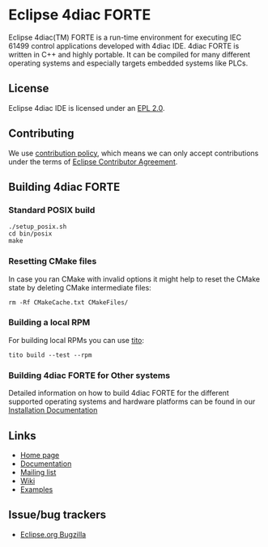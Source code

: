 # Eclipse 4diac FORTE

Eclipse 4diac(TM) FORTE is a run-time environment for executing IEC 61499 control applications developed with 4diac IDE. 4diac FORTE is written in C++ and highly portable. It can be compiled for many different operating systems and especially targets embedded systems like PLCs.

## License

Eclipse 4diac IDE is licensed under an [EPL 2.0](LICENSE.md).

## Contributing

We use [contribution policy](CONTRIBUTING.md), which means we can only accept contributions under
the terms of [Eclipse Contributor Agreement](http://www.eclipse.org/legal/ECA.php).


## Building 4diac FORTE

### Standard POSIX build

    ./setup_posix.sh
    cd bin/posix
    make

### Resetting CMake files

In case you ran CMake with invalid options it might help
to reset the CMake state by deleting CMake intermediate
files:

    rm -Rf CMakeCache.txt CMakeFiles/

### Building a local RPM

For building local RPMs you can use [tito](https://github.com/dgoodwin/tito):

    tito build --test --rpm
    
    
### Building 4diac FORTE for Other systems

Detailed information on how to build 4diac FORTE for the different supported operating systems and hardware platforms can be found in our [Installation Documentation](https://eclipse.dev/4diac/en_help.php?helppage=html/installation/install.html)


## Links

* [Home page](https://eclipse.dev/4diac/4diac)
* [Documentation](https://eclipse.dev/4diac/en_help.php) 
* [Mailing list](https://dev.eclipse.org/mailman/listinfo/4diac-dev)
* [Wiki](https://wiki.eclipse.org/Eclipse_4diac_Wiki)
* [Examples](http://git.eclipse.org/c/4diac/org.eclipse.4diac.examples.git)

## Issue/bug trackers

* [Eclipse.org Bugzilla](https://bugs.eclipse.org/bugs/buglist.cgi?product=4diac)

